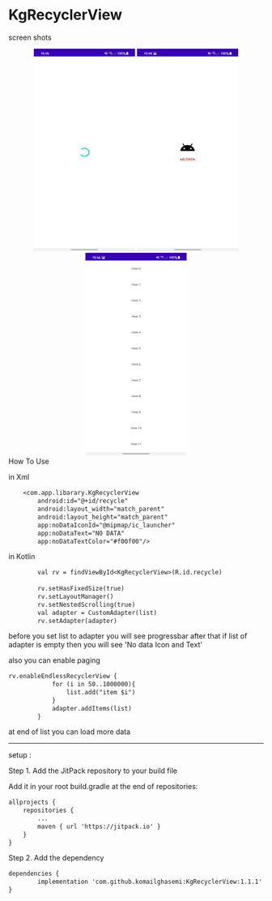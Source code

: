 # KgRecyclerView

screen shots

<div align="center">
    <img src="https://raw.githubusercontent.com/komailghasemi/KgRecyclerView/master/shots/Screenshot_20220410-154531_TestRv.jpg" width="200px" height="400px"></img> 
        <img src="https://github.com/komailghasemi/KgRecyclerView/blob/master/shots/Screenshot_20220410-154549_TestRv.jpg" width="200px" height="400px"></img> 
            <img src="https://github.com/komailghasemi/KgRecyclerView/blob/master/shots/Screenshot_20220410-154607_TestRv.jpg" width="200px" height="400px"></img> 
</div>
How To Use

in Xml 
```
    <com.app.libarary.KgRecyclerView
        android:id="@+id/recycle"
        android:layout_width="match_parent"
        android:layout_height="match_parent"
        app:noDataIconId="@mipmap/ic_launcher"
        app:noDataText="NO DATA"
        app:noDataTextColor="#f00f00"/>
```

in Kotlin 

```
        val rv = findViewById<KgRecyclerView>(R.id.recycle)

        rv.setHasFixedSize(true)
        rv.setLayoutManager()
        rv.setNestedScrolling(true)
        val adapter = CustomAdapter(list)
        rv.setAdapter(adapter)
```
before you set list to adapter you will see progressbar after that
if list of adapter is empty then you will see 'No data Icon and Text'

also you can enable paging 
```
rv.enableEndlessRecyclerView {
            for (i in 50..1000000){
                list.add("item $i")
            }
            adapter.addItems(list)
        }
```

at end of list you can load more data 

---------------------------------------------------------
setup :

Step 1. Add the JitPack repository to your build file


Add it in your root build.gradle at the end of repositories:

	allprojects {
		repositories {
			...
			maven { url 'https://jitpack.io' }
		}
	}
Step 2. Add the dependency

	dependencies {
	        implementation 'com.github.komailghasemi:KgRecyclerView:1.1.1'
	}



